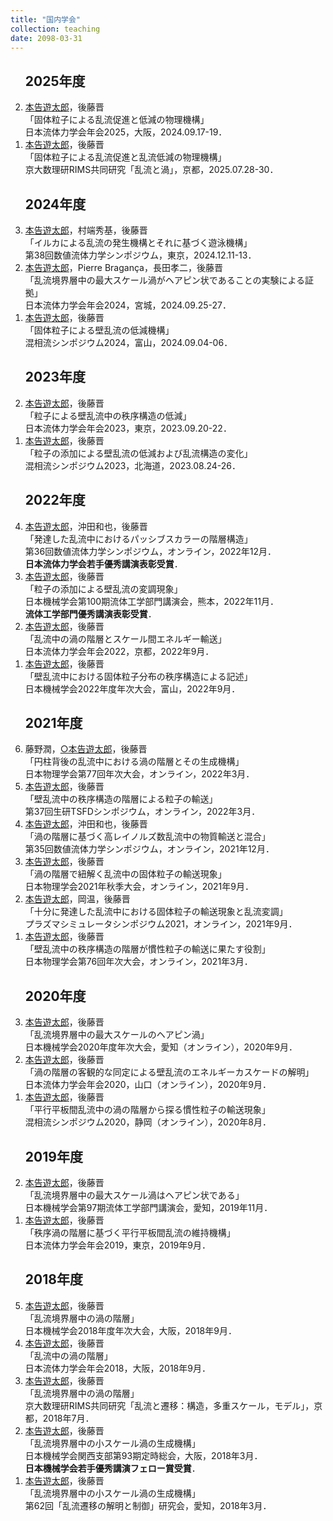 ```yaml
---
title: "国内学会"
collection: teaching
date: 2098-03-31
---
```

<ul style="list-style-type:circle">
</ul>
<ol reversed>
<h2>
2025年度
</h2>
<li>
<u>本告遊太郎</u>，後藤晋 <br>
「固体粒子による乱流促進と低減の物理機構」 <br>
日本流体力学会年会2025，大阪，2024.09.17-19． <br>
</li>
<li>
<u>本告遊太郎</u>，後藤晋 <br>
「固体粒子による乱流促進と乱流低減の物理機構」 <br>
京大数理研RIMS共同研究「乱流と渦」，京都，2025.07.28-30． <br>
</li>
</ol>
<ol reversed>
<h2>
2024年度
</h2>
<li>
<u>本告遊太郎</u>，村端秀基，後藤晋 <br>
「イルカによる乱流の発生機構とそれに基づく遊泳機構」 <br>
第38回数値流体力学シンポジウム，東京，2024.12.11-13． <br>
</li>
<li>
<u>本告遊太郎</u>，Pierre Bragança，長田孝二，後藤晋 <br>
「乱流境界層中の最大スケール渦がヘアピン状であることの実験による証拠」 <br>
日本流体力学会年会2024，宮城，2024.09.25-27． <br>
</li>
<li>
<u>本告遊太郎</u>，後藤晋 <br>
「固体粒子による壁乱流の低減機構」 <br>
混相流シンポジウム2024，富山，2024.09.04-06． <br>
</li>
</ol>
<ol reversed>
<h2>
2023年度
</h2>
<li>
<u>本告遊太郎</u>，後藤晋 <br>
「粒子による壁乱流中の秩序構造の低減」 <br>
日本流体力学会年会2023，東京，2023.09.20-22． <br>
</li>
<li>
<u>本告遊太郎</u>，後藤晋 <br>
「粒子の添加による壁乱流の低減および乱流構造の変化」 <br>
混相流シンポジウム2023，北海道，2023.08.24-26． <br>
</li>
</ol>
<ol reversed>
<h2>
2022年度
</h2>
<li>
<u>本告遊太郎</u>，沖田和也，後藤晋 <br>
「発達した乱流中におけるパッシブスカラーの階層構造」 <br>
第36回数値流体力学シンポジウム，オンライン，2022年12月． <br>
<b>日本流体力学会若手優秀講演表彰受賞</b>．
</li>
<li>
<u>本告遊太郎</u>，後藤晋 <br>
「粒子の添加による壁乱流の変調現象」 <br>
日本機械学会第100期流体工学部門講演会，熊本，2022年11月． <br>
<b>流体工学部門優秀講演表彰受賞</b>．
</li>
<li>
<u>本告遊太郎</u>，後藤晋 <br>
「乱流中の渦の階層とスケール間エネルギー輸送」 <br>
日本流体力学会年会2022，京都，2022年9月．
</li>
<li>
<u>本告遊太郎</u>，後藤晋 <br>
「壁乱流中における固体粒子分布の秩序構造による記述」 <br>
日本機械学会2022年度年次大会，富山，2022年9月．
</li>
</ol>
<ol reversed>
<h2>
2021年度
</h2>
<li>
藤野潤，<u>○本告遊太郎</u>，後藤晋 <br>
「円柱背後の乱流中における渦の階層とその生成機構」 <br>
日本物理学会第77回年次大会，オンライン，2022年3月．
</li>
<!--
<li>
安房井英人，<u>本告遊太郎</u>，後藤晋 <br>
「非球形粒子の乱流輸送現象の解明へ向けた直接数値シミュレーション」 <br>
日本機械学会 関西支部 2021年度関西学生会卒業研究発表講演会，オンライン，2022年3月．
</li>
<li>
江田駿介，藤嶋歩里，中谷謙介，<u>本告遊太郎</u>，後藤晋 <br>
「強化学習による流れの能動制御の実験と数値シミュレーション」 <br>
日本機械学会 関西支部 2021年度関西学生会卒業研究発表講演会，オンライン，2022年3月．
</li>
<li>
増田颯人，小井手祐介，<u>本告遊太郎</u>，後藤晋 <br>
「高分子溶液のレオロジー特性の解明に向けた２つの異なるスケールの連成シミュレーション」 <br>
日本機械学会 関西支部 2021年度関西学生会卒業研究発表講演会，オンライン，2022年3月．
</li>
<li>
村端秀基，<u>本告遊太郎</u>，後藤晋 <br>
「イルカの背びれ周りの流れの解明に向けた数値シミュレーション」 <br>
日本機械学会 関西支部 2021年度関西学生会卒業研究発表講演会，オンライン，2022年3月．
</li>
<li>
森脇渉太，<u>本告遊太郎</u>，後藤晋 <br>
「リザバーコンピューティングを用いた壁乱流の秩序構造の推定」 <br>
日本機械学会 関西支部 2021年度関西学生会卒業研究発表講演会，オンライン，2022年3月．
</li>
-->
<li>
<u>本告遊太郎</u>，後藤晋 <br>
「壁乱流中の秩序構造の階層による粒子の輸送」 <br>
第37回生研TSFDシンポジウム，オンライン，2022年3月．
</li>
<li>
<u>本告遊太郎</u>，沖田和也，後藤晋 <br>
「渦の階層に基づく高レイノルズ数乱流中の物質輸送と混合」 <br>
第35回数値流体力学シンポジウム，オンライン，2021年12月．
</li>
<!--
<li>
渡邊大記，藤野潤，<u>本告遊太郎</u>，後藤晋 <br>
「自由表面近傍に配置された円柱後流の直接数値シミュレーション」 <br>
第35回数値流体力学シンポジウム，オンライン，2021年12月．
</li>
<li>
藤野潤， <u>本告遊太郎</u>，後藤晋 <br>
「渦伸長に基づいた円柱背後の乱流の維持機構」 <br>
第35回数値流体力学シンポジウム，オンライン，2021年12月．
</li>
<li>
犬伏正信，中谷謙介，<u>本告遊太郎</u>，後藤晋 <br>
「機械学習を用いた2次元角柱後流の乱流場推定」 <br>
第64回自動制御連合講演会，オンライン，2021年11月．
</li>
<li>
中谷謙介，犬伏正信，<u>本告遊太郎</u>，後藤晋 <br>
「機械学習を用いた時系列データからの乱流場推定」 <br>
日本流体力学会年会，オンライン，2021年9月．
</li>
<li>
-->
<li>
<u>本告遊太郎</u>，後藤晋 <br>
「渦の階層で紐解く乱流中の固体粒子の輸送現象」 <br>
日本物理学会2021年秋季大会，オンライン，2021年9月．
</li>
<li>
<u>本告遊太郎</u>，岡温，後藤晋 <br>
「十分に発達した乱流中における固体粒子の輸送現象と乱流変調」 <br>
プラズマシミュレータシンポジウム2021，オンライン，2021年9月．
</li>
<li>
<u>本告遊太郎</u>，後藤晋 <br>
「壁乱流中の秩序構造の階層が慣性粒子の輸送に果たす役割」 <br>
日本物理学会第76回年次大会，オンライン，2021年3月．
</li>
</ol>
<ol reversed>
<h2>
2020年度
</h2>
<li>
<u>本告遊太郎</u>，後藤晋 <br>
「乱流境界層中の最大スケールのヘアピン渦」 <br>
日本機械学会2020年度年次大会，愛知（オンライン），2020年9月．
</li>
<li>
<u>本告遊太郎</u>，後藤晋 <br>
「渦の階層の客観的な同定による壁乱流のエネルギーカスケードの解明」 <br>
日本流体力学会年会2020，山口（オンライン），2020年9月．
</li>
<li>
<u>本告遊太郎</u>，後藤晋 <br>
「平行平板間乱流中の渦の階層から探る慣性粒子の輸送現象」 <br>
混相流シンポジウム2020，静岡（オンライン），2020年8月．
</li>
</ol>
<ol reversed>
<h2>
2019年度
</h2>
<li>
<u>本告遊太郎</u>，後藤晋 <br>
「乱流境界層中の最大スケール渦はヘアピン状である」 <br>
日本機械学会第97期流体工学部門講演会，愛知，2019年11月．
</li>
<li>
<u>本告遊太郎</u>，後藤晋 <br>
「秩序渦の階層に基づく平行平板間乱流の維持機構」 <br>
日本流体力学会年会2019，東京，2019年9月．
</li>
<!--
<li>
後藤晋，岡温，<u>本告遊太郎</u> <br>
「乱流中の渦の階層が輸送現象に果たす役割」 <br>
日本機械学会年次大会，秋田，2019年9月．
</li>
-->
</ol>
<ol reversed>
<h2>
2018年度
</h2>
<li>
<u>本告遊太郎</u>，後藤晋 <br>
「乱流境界層中の渦の階層」 <br>
日本機械学会2018年度年次大会，大阪，2018年9月．
</li>
<li>
<u>本告遊太郎</u>，後藤晋 <br>
「乱流中の渦の階層」 <br>
日本流体力学会年会2018，大阪，2018年9月．
</li>
<li>
<u>本告遊太郎</u>，後藤晋 <br>
「乱流境界層中の渦の階層」 <br>
京大数理研RIMS共同研究「乱流と遷移：構造，多重スケール，モデル」，京都，2018年7月．
</li>
<!--
<li>
黄智權，<u>本告遊太郎</u>，後藤晋 <br>
「平行平板間乱流中の粒子のクラスタリング」 <br>
日本機械学会関西支部第93期定時総会講演会，大阪，2018年3月．
</li>
-->
<li>
<u>本告遊太郎</u>，後藤晋 <br>
「乱流境界層中の小スケール渦の生成機構」 <br>
日本機械学会関西支部第93期定時総会，大阪，2018年3月．<br>
<b>日本機械学会若手優秀講演フェロー賞受賞</b>．
</li>
<li>
<u>本告遊太郎</u>，後藤晋 <br>
「乱流境界層中の小スケール渦の生成機構」 <br>
第62回「乱流遷移の解明と制御」研究会，愛知，2018年3月．
</li>
</ol>
